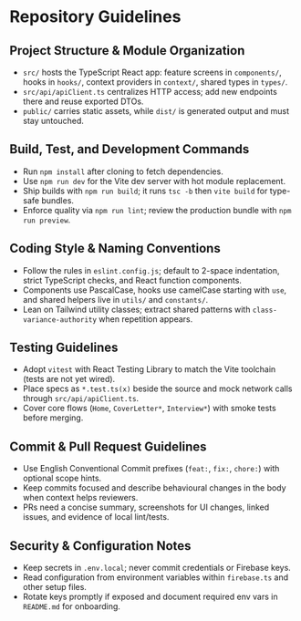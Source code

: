 # Repository Guidelines

## Project Structure & Module Organization
- `src/` hosts the TypeScript React app: feature screens in `components/`, hooks in `hooks/`, context providers in `context/`, shared types in `types/`.
- `src/api/apiClient.ts` centralizes HTTP access; add new endpoints there and reuse exported DTOs.
- `public/` carries static assets, while `dist/` is generated output and must stay untouched.

## Build, Test, and Development Commands
- Run `npm install` after cloning to fetch dependencies.
- Use `npm run dev` for the Vite dev server with hot module replacement.
- Ship builds with `npm run build`; it runs `tsc -b` then `vite build` for type-safe bundles.
- Enforce quality via `npm run lint`; review the production bundle with `npm run preview`.

## Coding Style & Naming Conventions
- Follow the rules in `eslint.config.js`; default to 2-space indentation, strict TypeScript checks, and React function components.
- Components use PascalCase, hooks use camelCase starting with `use`, and shared helpers live in `utils/` and `constants/`.
- Lean on Tailwind utility classes; extract shared patterns with `class-variance-authority` when repetition appears.

## Testing Guidelines
- Adopt `vitest` with React Testing Library to match the Vite toolchain (tests are not yet wired).
- Place specs as `*.test.ts(x)` beside the source and mock network calls through `src/api/apiClient.ts`.
- Cover core flows (`Home`, `CoverLetter*`, `Interview*`) with smoke tests before merging.

## Commit & Pull Request Guidelines
- Use English Conventional Commit prefixes (`feat:`, `fix:`, `chore:`) with optional scope hints.
- Keep commits focused and describe behavioural changes in the body when context helps reviewers.
- PRs need a concise summary, screenshots for UI changes, linked issues, and evidence of local lint/tests.

## Security & Configuration Notes
- Keep secrets in `.env.local`; never commit credentials or Firebase keys.
- Read configuration from environment variables within `firebase.ts` and other setup files.
- Rotate keys promptly if exposed and document required env vars in `README.md` for onboarding.
